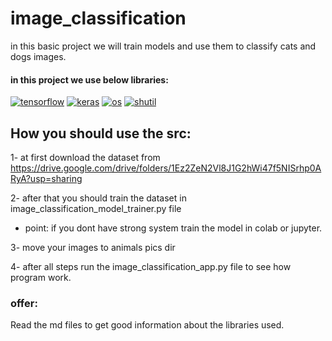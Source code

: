 # image_classification
in this basic project we will train models and use them to classify cats and dogs images.

#### in this project we use below libraries: 
<a href="https://github.com/maskiiw"><img alt="tensorflow" src="https://img.shields.io/badge/tensorflow-FF6F00?style=for-the-badge&logo=tensorflow&logoColor=f5f5f5"></a>
<a href="https://github.com/maskiiw"><img alt="keras" src="https://img.shields.io/badge/keras-D00000?style=for-the-badge&logo=keras&logoColor=f5f5f5"></a>
<a href="https://github.com/maskiiw"><img alt="os" src="https://img.shields.io/badge/os-FFCF00?style=for-the-badge"></a>
<a href="https://github.com/maskiiw"><img alt="shutil" src="https://img.shields.io/badge/shutil-000000?style=for-the-badge"></a>

## How you should use the src:
1- at first download the dataset from https://drive.google.com/drive/folders/1Ez2ZeN2Vl8J1G2hWi47f5NISrhp0ARyA?usp=sharing

2- after that you should train the dataset in image_classification_model_trainer.py file 
  - point: if you dont have strong system train the model in colab or jupyter.

3- move your images to animals pics dir

4- after all steps run the image_classification_app.py file to see how program work.

### offer: 
Read the md files to get good information about the libraries used.
